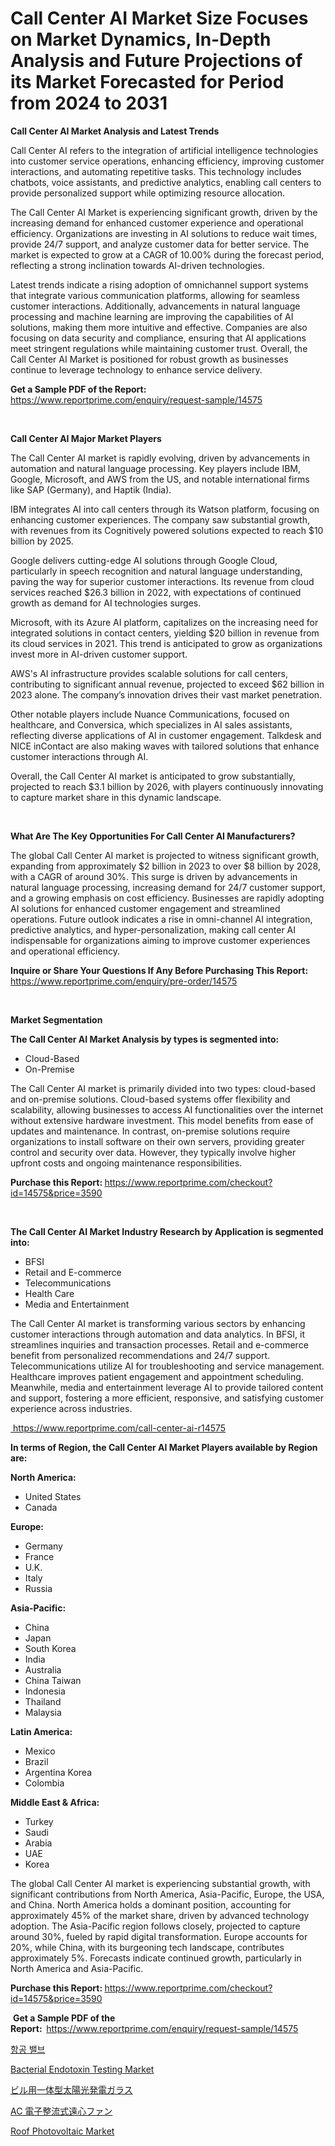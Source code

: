 <p><h1>Call Center AI Market Size Focuses on Market Dynamics, In-Depth Analysis and Future Projections of its Market Forecasted for Period from 2024 to 2031</h1></p><p><strong>Call Center AI Market Analysis and Latest Trends</strong></p>
<p><p>Call Center AI refers to the integration of artificial intelligence technologies into customer service operations, enhancing efficiency, improving customer interactions, and automating repetitive tasks. This technology includes chatbots, voice assistants, and predictive analytics, enabling call centers to provide personalized support while optimizing resource allocation.</p><p>The Call Center AI Market is experiencing significant growth, driven by the increasing demand for enhanced customer experience and operational efficiency. Organizations are investing in AI solutions to reduce wait times, provide 24/7 support, and analyze customer data for better service. The market is expected to grow at a CAGR of 10.00% during the forecast period, reflecting a strong inclination towards AI-driven technologies.</p><p>Latest trends indicate a rising adoption of omnichannel support systems that integrate various communication platforms, allowing for seamless customer interactions. Additionally, advancements in natural language processing and machine learning are improving the capabilities of AI solutions, making them more intuitive and effective. Companies are also focusing on data security and compliance, ensuring that AI applications meet stringent regulations while maintaining customer trust. Overall, the Call Center AI Market is positioned for robust growth as businesses continue to leverage technology to enhance service delivery.</p></p>
<p><strong>Get a Sample PDF of the Report:&nbsp;</strong> <a href="https://www.reportprime.com/enquiry/request-sample/14575">https://www.reportprime.com/enquiry/request-sample/14575</a></p>
<p>&nbsp;</p>
<p><strong>Call Center AI Major Market Players</strong></p>
<p><p>The Call Center AI market is rapidly evolving, driven by advancements in automation and natural language processing. Key players include IBM, Google, Microsoft, and AWS from the US, and notable international firms like SAP (Germany), and Haptik (India). </p><p>IBM integrates AI into call centers through its Watson platform, focusing on enhancing customer experiences. The company saw substantial growth, with revenues from its Cognitively powered solutions expected to reach $10 billion by 2025.</p><p>Google delivers cutting-edge AI solutions through Google Cloud, particularly in speech recognition and natural language understanding, paving the way for superior customer interactions. Its revenue from cloud services reached $26.3 billion in 2022, with expectations of continued growth as demand for AI technologies surges.</p><p>Microsoft, with its Azure AI platform, capitalizes on the increasing need for integrated solutions in contact centers, yielding $20 billion in revenue from its cloud services in 2021. This trend is anticipated to grow as organizations invest more in AI-driven customer support.</p><p>AWS's AI infrastructure provides scalable solutions for call centers, contributing to significant annual revenue, projected to exceed $62 billion in 2023 alone. The company’s innovation drives their vast market penetration.</p><p>Other notable players include Nuance Communications, focused on healthcare, and Conversica, which specializes in AI sales assistants, reflecting diverse applications of AI in customer engagement. Talkdesk and NICE inContact are also making waves with tailored solutions that enhance customer interactions through AI.</p><p>Overall, the Call Center AI market is anticipated to grow substantially, projected to reach $3.1 billion by 2026, with players continuously innovating to capture market share in this dynamic landscape.</p></p>
<p>&nbsp;</p>
<p><strong>What Are The Key Opportunities For Call Center AI Manufacturers?</strong></p>
<p><p>The global Call Center AI market is projected to witness significant growth, expanding from approximately $2 billion in 2023 to over $8 billion by 2028, with a CAGR of around 30%. This surge is driven by advancements in natural language processing, increasing demand for 24/7 customer support, and a growing emphasis on cost efficiency. Businesses are rapidly adopting AI solutions for enhanced customer engagement and streamlined operations. Future outlook indicates a rise in omni-channel AI integration, predictive analytics, and hyper-personalization, making call center AI indispensable for organizations aiming to improve customer experiences and operational efficiency.</p></p>
<p><strong>Inquire or Share Your Questions If Any Before Purchasing This Report:</strong> <a href="https://www.reportprime.com/enquiry/pre-order/14575">https://www.reportprime.com/enquiry/pre-order/14575</a></p>
<p>&nbsp;</p>
<p><strong>Market Segmentation</strong></p>
<p><strong>The Call Center AI Market Analysis by types is segmented into:</strong></p>
<p><ul><li>Cloud-Based</li><li>On-Premise</li></ul></p>
<p><p>The Call Center AI market is primarily divided into two types: cloud-based and on-premise solutions. Cloud-based systems offer flexibility and scalability, allowing businesses to access AI functionalities over the internet without extensive hardware investment. This model benefits from ease of updates and maintenance. In contrast, on-premise solutions require organizations to install software on their own servers, providing greater control and security over data. However, they typically involve higher upfront costs and ongoing maintenance responsibilities.</p></p>
<p><strong>Purchase this Report:&nbsp;</strong><a href="https://www.reportprime.com/checkout?id=14575&price=3590">https://www.reportprime.com/checkout?id=14575&price=3590</a></p>
<p>&nbsp;</p>
<p><strong>The Call Center AI Market Industry Research by Application is segmented into:</strong></p>
<p><ul><li>BFSI</li><li>Retail and E-commerce</li><li>Telecommunications</li><li>Health Care</li><li>Media and Entertainment</li></ul></p>
<p><p>The Call Center AI market is transforming various sectors by enhancing customer interactions through automation and data analytics. In BFSI, it streamlines inquiries and transaction processes. Retail and e-commerce benefit from personalized recommendations and 24/7 support. Telecommunications utilize AI for troubleshooting and service management. Healthcare improves patient engagement and appointment scheduling. Meanwhile, media and entertainment leverage AI to provide tailored content and support, fostering a more efficient, responsive, and satisfying customer experience across industries.</p></p>
<p><a href="https://www.reportprime.com/call-center-ai-r14575">&nbsp;https://www.reportprime.com/call-center-ai-r14575</a></p>
<p><strong>In terms of Region, the Call Center AI Market Players available by Region are:</strong></p>
<p>
    <p> <strong> North America: </strong>
        <ul>
            <li>United States</li>
            <li>Canada</li>
        </ul>
        </p> 
    <p> <strong> Europe: </strong>
        <ul>
            <li>Germany</li>
            <li>France</li>
            <li>U.K.</li>
            <li>Italy</li>
            <li>Russia</li>
        </ul>
        </p> 
    <p> <strong> Asia-Pacific: </strong>
        <ul>
            <li>China</li>
            <li>Japan</li>
            <li>South Korea</li>
            <li>India</li>
            <li>Australia</li>
            <li>China Taiwan</li>
            <li>Indonesia</li>
            <li>Thailand</li>
            <li>Malaysia</li>
        </ul>
        </p> 
    <p> <strong> Latin America: </strong>
        <ul>
            <li>Mexico</li>
            <li>Brazil</li>
            <li>Argentina Korea</li>
            <li>Colombia</li>
        </ul>
        </p> 
    <p> <strong> Middle East & Africa: </strong>
        <ul>
            <li>Turkey</li>
            <li>Saudi</li>
            <li>Arabia</li>
            <li>UAE</li>
            <li>Korea</li>
        </ul>
    </p>
    </p>
<p><p>The global Call Center AI market is experiencing substantial growth, with significant contributions from North America, Asia-Pacific, Europe, the USA, and China. North America holds a dominant position, accounting for approximately 45% of the market share, driven by advanced technology adoption. The Asia-Pacific region follows closely, projected to capture around 30%, fueled by rapid digital transformation. Europe accounts for 20%, while China, with its burgeoning tech landscape, contributes approximately 5%. Forecasts indicate continued growth, particularly in North America and Asia-Pacific.</p></p>
<p><strong>Purchase this Report: </strong><a href="https://www.reportprime.com/checkout?id=14575&price=3590">https://www.reportprime.com/checkout?id=14575&price=3590</a></p>
<p>&nbsp;<strong>Get a Sample PDF of the Report:&nbsp;&nbsp;</strong><a href="https://www.reportprime.com/enquiry/request-sample/14575">https://www.reportprime.com/enquiry/request-sample/14575</a></p>
<p><strong></strong></p>
<p><p><a href="https://medium.com/@vlcostes/aviation-valves-market-%EC%9D%98-%EA%B8%80%EB%A1%9C%EB%B2%8C-%EC%8B%9C%EC%9E%A5-%EA%B0%9C%EC%9A%94%EB%8A%94-%EC%A0%84-%EC%84%B8%EA%B3%84-%EB%B0%8F-%EC%A3%BC%EC%9A%94-%EC%8B%9C%EC%9E%A5%EC%9D%98-%EC%82%B0%EC%97%85%EC%97%90-%EC%98%81%ED%96%A5%EC%9D%84-%EB%AF%B8%EC%B9%98%EB%8A%94-%EC%A3%BC%EC%9A%94-%ED%8A%B8%EB%A0%8C%EB%93%9C%EC%97%90-%EB%8C%80%ED%95%9C-%EB%8F%85%ED%8A%B9%ED%95%9C-%EA%B4%80%EC%A0%90%EC%9D%84-%EC%A0%9C%EA%B3%B5%ED%95%A9%EB%8B%88%EB%8B%A4-c6561b7d7800">항공 밸브</a></p><p><a href="https://github.com/AbbasMahmud554/Market-Research-Report-List-1/blob/main/bacterial-endotoxin-testing-market.md">Bacterial Endotoxin Testing Market</a></p><p><a href="https://medium.com/@aminohtc4/building-integrated-photovoltaics-glass-market-%E3%81%AF-%E3%82%B3%E3%82%B9%E3%83%88%E7%AE%A1%E7%90%86%E3%81%A8%E5%8A%B9%E7%8E%87%E5%90%91%E4%B8%8A%E3%82%92%E5%84%AA%E5%85%88%E3%81%97%E3%81%BE%E3%81%99-%E3%81%95%E3%82%89%E3%81%AB-%E5%A0%B1%E5%91%8A%E6%9B%B8%E3%81%AF%E5%B8%82%E5%A0%B4%E3%81%AE%E9%9C%80%E8%A6%81%E9%9D%A2%E3%81%A8%E4%BE%9B%E7%B5%A6%E9%9D%A2%E3%81%AE%E4%B8%A1%E6%96%B9%E3%82%92%E3%82%AB%E3%83%90%E3%83%BC%E3%81%97%E3%81%A6%E3%81%84%E3%81%BE%E3%81%99-e8ca6588f635">ビル用一体型太陽光発電ガラス</a></p><p><a href="https://medium.com/@cryptoasu_20150/ac-electronically-commutated-centrifugal-fans-market-%E3%81%AF-%E3%82%B3%E3%82%B9%E3%83%88%E7%AE%A1%E7%90%86%E3%81%A8%E5%8A%B9%E7%8E%87%E5%90%91%E4%B8%8A%E3%82%92%E5%84%AA%E5%85%88%E3%81%97%E3%81%BE%E3%81%99-865108f1f406">AC 電子整流式遠心ファン</a></p><p><a href="https://issuu.com/reportprime-2/docs/roof-photovoltaic-market-size-2030._36a5a281672f48">Roof Photovoltaic Market</a></p></p>